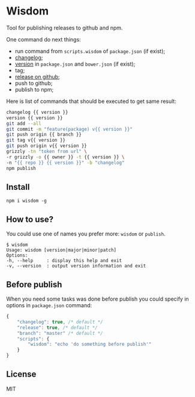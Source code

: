 # Wisdom

Tool for publishing releases to github and npm.

One command do next things:
- run command from `scripts.wisdom` of `package.json` (if exist); 
- [changelog](http://github.com/coderaiser/changelog-io "ChangeLog");
- [version](http://github.com/coderaiser/version-io "Version") in `package.json` and `bower.json` (if exist);
- tag;
- [release on github](https://github.com/coderaiser/node-grizzly "Grizzly");
- push to github;
- publish to npm;

Here is list of commands that should be executed to get same result:
```sh
changelog {{ version }}
version {{ version }}
git add --all
git commit -m "feature(package) v{{ version }}"
git push origin {{ branch }}
git tag v{{ version }}
git push origin v{{ version }}
grizzly -tn "token from url" \
-r grizzly -o {{ owner }} -t {{ version }} \
-n "{{ repo }} {{ version }}" -b "changelog"
npm publish
```

## Install

`npm i wisdom -g`

## How to use?

You could use one of names you prefer more: `wisdom` or `publish`.

```
$ wisdom
Usage: wisdom [version|major|minor|patch]
Options:
-h, --help     : display this help and exit
-v, --version  : output version information and exit
```

## Before publish

When you need some tasks was done before publish
you could specify in options in `package.json` command:

```js
{
    "changelog": true, /* default */
    "release": true, /* default */
    "branch": "master" /* default */
    "scripts": {
        "wisdom": "echo 'do something before publish'"
    }
}
```

## License

MIT
